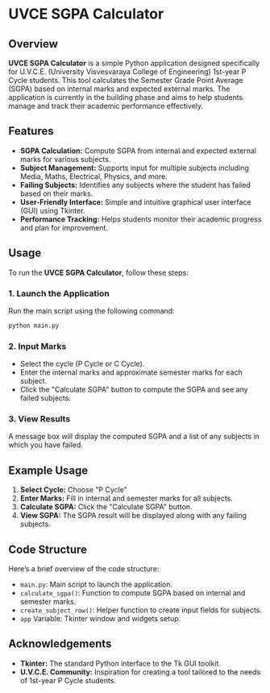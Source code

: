 
# **UVCE SGPA Calculator**

## **Overview**

**UVCE SGPA Calculator** is a simple Python application designed specifically for U.V.C.E. (University Visvesvaraya College of Engineering) 1st-year P Cycle students. This tool calculates the Semester Grade Point Average (SGPA) based on internal marks and expected external marks. The application is currently in the building phase and aims to help students manage and track their academic performance effectively.

## **Features**

- **SGPA Calculation:** Compute SGPA from internal and expected external marks for various subjects.
- **Subject Management:** Supports input for multiple subjects including Media, Maths, Electrical, Physics, and more.
- **Failing Subjects:** Identifies any subjects where the student has failed based on their marks.
- **User-Friendly Interface:** Simple and intuitive graphical user interface (GUI) using Tkinter.
- **Performance Tracking:** Helps students monitor their academic progress and plan for improvement.




## **Usage**

To run the **UVCE SGPA Calculator**, follow these steps:

### **1. Launch the Application**

Run the main script using the following command:

```bash
python main.py
```

### **2. Input Marks**

- Select the cycle (P Cycle or C Cycle).
- Enter the internal marks and approximate semester marks for each subject.
- Click the "Calculate SGPA" button to compute the SGPA and see any failed subjects.

### **3. View Results**

A message box will display the computed SGPA and a list of any subjects in which you have failed.

## **Example Usage**

1. **Select Cycle:** Choose "P Cycle" 
2. **Enter Marks:** Fill in internal and semester marks for all subjects.
3. **Calculate SGPA:** Click the "Calculate SGPA" button.
4. **View SGPA:** The SGPA result will be displayed along with any failing subjects.

## **Code Structure**

Here’s a brief overview of the code structure:

- `main.py`: Main script to launch the application.
- `calculate_sgpa()`: Function to compute SGPA based on internal and semester marks.
- `create_subject_row()`: Helper function to create input fields for subjects.
- `app` Variable: Tkinter window and widgets setup.


## **Acknowledgements**

- **Tkinter:** The standard Python interface to the Tk GUI toolkit.
- **U.V.C.E. Community:** Inspiration for creating a tool tailored to the needs of 1st-year P Cycle students.




